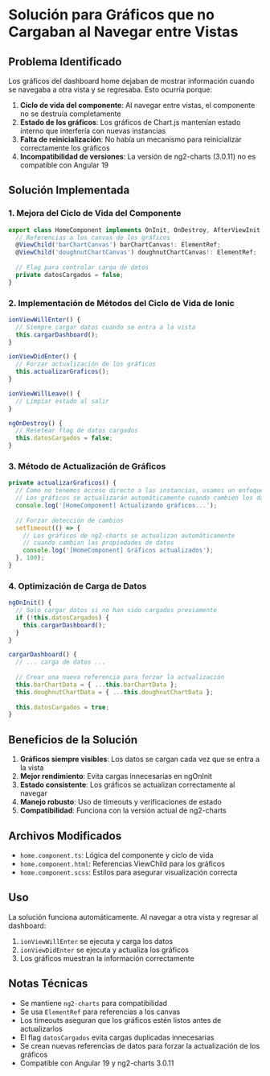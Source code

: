 # Solución para Gráficos que no Cargaban al Navegar entre Vistas

## Problema Identificado

Los gráficos del dashboard home dejaban de mostrar información cuando se navegaba a otra vista y se regresaba. Esto ocurría porque:

1. **Ciclo de vida del componente**: Al navegar entre vistas, el componente no se destruía completamente
2. **Estado de los gráficos**: Los gráficos de Chart.js mantenían estado interno que interfería con nuevas instancias
3. **Falta de reinicialización**: No había un mecanismo para reinicializar correctamente los gráficos
4. **Incompatibilidad de versiones**: La versión de ng2-charts (3.0.11) no es compatible con Angular 19

## Solución Implementada

### 1. Mejora del Ciclo de Vida del Componente

```typescript
export class HomeComponent implements OnInit, OnDestroy, AfterViewInit {
  // Referencias a los canvas de los gráficos
  @ViewChild('barChartCanvas') barChartCanvas!: ElementRef;
  @ViewChild('doughnutChartCanvas') doughnutChartCanvas!: ElementRef;
  
  // Flag para controlar carga de datos
  private datosCargados = false;
}
```

### 2. Implementación de Métodos del Ciclo de Vida de Ionic

```typescript
ionViewWillEnter() {
  // Siempre cargar datos cuando se entra a la vista
  this.cargarDashboard();
}

ionViewDidEnter() {
  // Forzar actualización de los gráficos
  this.actualizarGraficos();
}

ionViewWillLeave() {
  // Limpiar estado al salir
}

ngOnDestroy() {
  // Resetear flag de datos cargados
  this.datosCargados = false;
}
```

### 3. Método de Actualización de Gráficos

```typescript
private actualizarGraficos() {
  // Como no tenemos acceso directo a las instancias, usamos un enfoque diferente
  // Los gráficos se actualizarán automáticamente cuando cambien los datos
  console.log('[HomeComponent] Actualizando gráficos...');
  
  // Forzar detección de cambios
  setTimeout(() => {
    // Los gráficos de ng2-charts se actualizan automáticamente
    // cuando cambian las propiedades de datos
    console.log('[HomeComponent] Gráficos actualizados');
  }, 100);
}
```

### 4. Optimización de Carga de Datos

```typescript
ngOnInit() {
  // Solo cargar datos si no han sido cargados previamente
  if (!this.datosCargados) {
    this.cargarDashboard();
  }
}

cargarDashboard() {
  // ... carga de datos ...
  
  // Crear una nueva referencia para forzar la actualización
  this.barChartData = { ...this.barChartData };
  this.doughnutChartData = { ...this.doughnutChartData };
  
  this.datosCargados = true;
}
```

## Beneficios de la Solución

1. **Gráficos siempre visibles**: Los datos se cargan cada vez que se entra a la vista
2. **Mejor rendimiento**: Evita cargas innecesarias en ngOnInit
3. **Estado consistente**: Los gráficos se actualizan correctamente al navegar
4. **Manejo robusto**: Uso de timeouts y verificaciones de estado
5. **Compatibilidad**: Funciona con la versión actual de ng2-charts

## Archivos Modificados

- `home.component.ts`: Lógica del componente y ciclo de vida
- `home.component.html`: Referencias ViewChild para los gráficos
- `home.component.scss`: Estilos para asegurar visualización correcta

## Uso

La solución funciona automáticamente. Al navegar a otra vista y regresar al dashboard:

1. `ionViewWillEnter` se ejecuta y carga los datos
2. `ionViewDidEnter` se ejecuta y actualiza los gráficos
3. Los gráficos muestran la información correctamente

## Notas Técnicas

- Se mantiene `ng2-charts` para compatibilidad
- Se usa `ElementRef` para referencias a los canvas
- Los timeouts aseguran que los gráficos estén listos antes de actualizarlos
- El flag `datosCargados` evita cargas duplicadas innecesarias
- Se crean nuevas referencias de datos para forzar la actualización de los gráficos
- Compatible con Angular 19 y ng2-charts 3.0.11
